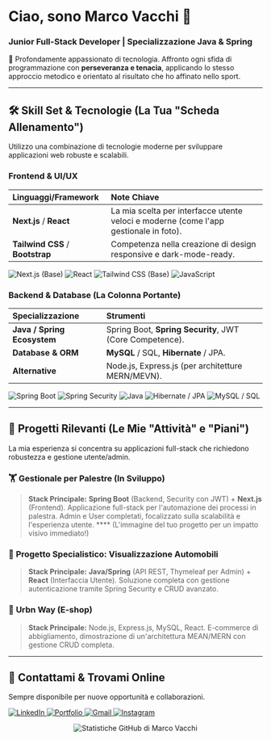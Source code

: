 # Ciao, sono Marco Vacchi 👋
### Junior Full-Stack Developer | Specializzazione Java & Spring

🎯 Profondamente appassionato di tecnologia. Affronto ogni sfida di programmazione con **perseveranza e tenacia**, applicando lo stesso approccio metodico e orientato al risultato che ho affinato nello sport.

---

## 🛠️ Skill Set & Tecnologie (La Tua "Scheda Allenamento")

Utilizzo una combinazione di tecnologie moderne per sviluppare applicazioni web robuste e scalabili.

### Frontend & UI/UX
| Linguaggi/Framework | Note Chiave |
| :--- | :--- |
| **Next.js** / **React** | La mia scelta per interfacce utente veloci e moderne (come l'app gestionale in foto). |
| **Tailwind CSS** / **Bootstrap** | Competenza nella creazione di design responsive e dark-mode-ready. |

<p align="left">
  <img src="https://img.shields.io/badge/Next.js-000000?style=for-the-badge&logo=nextdotjs&logoColor=white" alt="Next.js (Base)">
  <img src="https://img.shields.io/badge/react-%2320232a.svg?style=for-the-badge&logo=react&logoColor=%2361DAFB" alt="React">
  <img src="https://img.shields.io/badge/tailwindcss-%2338B2AC.svg?style=for-the-badge&logo=tailwind-css&logoColor=white" alt="Tailwind CSS (Base)">
  <img src="https://img.shields.io/badge/javascript-%23323330.svg?style=for-the-badge&logo=javascript&logoColor=%23F7DF1E" alt="JavaScript">
</p>

### Backend & Database (La Colonna Portante)
| Specializzazione | Strumenti |
| :--- | :--- |
| **Java / Spring Ecosystem** | Spring Boot, **Spring Security**, JWT (Core Competence). |
| **Database & ORM** | **MySQL** / SQL, **Hibernate** / JPA. |
| **Alternative** | Node.js, Express.js (per architetture MERN/MEVN). |

<p align="left">
  <img src="https://img.shields.io/badge/Spring%20Boot-6DB33F?style=for-the-badge&logo=spring-boot&logoColor=white" alt="Spring Boot">
  <img src="https://img.shields.io/badge/Spring%20Security-6DB33F?style=for-the-badge&logo=spring-security&logoColor=white" alt="Spring Security">
  <img src="https://img.shields.io/badge/java-%23ED8B00.svg?style=for-the-badge&logo=openjdk&logoColor=white" alt="Java">
  <img src="https://img.shields.io/badge/Hibernate-59666C?style=for-the-badge&logo=hibernate&logoColor=white" alt="Hibernate / JPA">
  <img src="https://img.shields.io/badge/mysql-%2300f.svg?style=for-the-badge&logo=mysql&logoColor=white" alt="MySQL / SQL">
</p>

---

## 🚀 Progetti Rilevanti (Le Mie "Attività" e "Piani")

La mia esperienza si concentra su applicazioni full-stack che richiedono robustezza e gestione utente/admin.

### 🏋️ **Gestionale per Palestre** (In Sviluppo)
> **Stack Principale:** **Spring Boot** (Backend, Security con JWT) + **Next.js** (Frontend).
> Applicazione full-stack per l'automazione dei processi in palestra. Admin e User completati, focalizzato sulla scalabilità e l'esperienza utente.
> **** (L'immagine del tuo progetto per un impatto visivo immediato!)

### 🚗 **Progetto Specialistico: Visualizzazione Automobili**
> **Stack Principale:** **Java/Spring** (API REST, Thymeleaf per Admin) + **React** (Interfaccia Utente).
> Soluzione completa con gestione autenticazione tramite Spring Security e CRUD avanzato.

### 🏪 **Urbn Way (E-shop)**
> **Stack Principale:** Node.js, Express.js, MySQL, React.
> E-commerce di abbigliamento, dimostrazione di un'architettura MEAN/MERN con gestione CRUD completa.

---

## 📧 Contattami & Trovami Online

Sempre disponibile per nuove opportunità e collaborazioni.

<p align="left">
  <a href="https://www.linkedin.com/in/marco-vacchi-6a6283367/" target="_blank">
    <img src="https://img.shields.io/badge/LinkedIn-%230077B5.svg?style=for-the-badge&logo=linkedin&logoColor=white" alt="LinkedIn">
  </a>
  <a href="https://sito-vetrina-nu.vercel.app/" target="_blank">
    <img src="https://img.shields.io/badge/Portfolio-2E3137?style=for-the-badge&logo=zeit&logoColor=white" alt="Portfolio">
  </a>
  <a href="mailto:mvacchi816@gmail.com">
    <img src="https://img.shields.io/badge/Gmail-%23D14836.svg?style=for-the-badge&logo=gmail&logoColor=white" alt="Gmail">
  </a>
  <a href="https://www.instagram.com/marcovacchi97/" target="_blank">
    <img src="https://img.shields.io/badge/Instagram-E4405F?style=for-the-badge&logo=instagram&logoColor=white" alt="Instagram">
  </a>
</p>

<div align="center">
  <img src="https://github-readme-stats.vercel.app/api?username=IL_TUO_USERNAME_QUI&show_icons=true&theme=dark" alt="Statistiche GitHub di Marco Vacchi"/>
</div>
